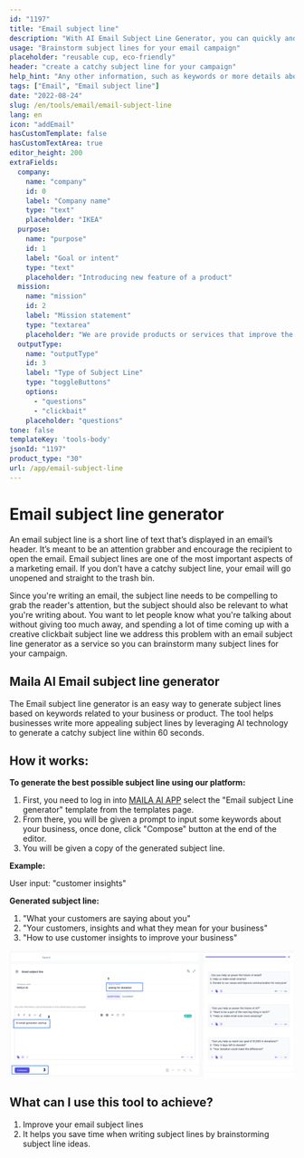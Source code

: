 ```yaml
---
id: "1197"
title: "Email subject line"
description: "With AI Email Subject Line Generator, you can quickly and easily create great looking email subject lines for your business or personal use."
usage: "Brainstorm subject lines for your email campaign"
placeholder: "reusable cup, eco-friendly"
header: "create a catchy subject line for your campaign"
help_hint: "Any other information, such as keywords or more details about your campaign."
tags: ["Email", "Email subject line"]
date: "2022-08-24"
slug: /en/tools/email/email-subject-line
lang: en
icon: "addEmail"
hasCustomTemplate: false
hasCustomTextArea: true
editor_height: 200
extraFields:
  company:
    name: "company"
    id: 0
    label: "Company name"
    type: "text"
    placeholder: "IKEA"
  purpose:
    name: "purpose"
    id: 1
    label: "Goal or intent"
    type: "text"
    placeholder: "Introducing new feature of a product"
  mission:
    name: "mission"
    id: 2
    label: "Mission statement"
    type: "textarea"
    placeholder: "We are provide products or services that improve the quality of life for our customers and employees while making a positive impact on our communities and the environment."
  outputType:
    name: "outputType"
    id: 3
    label: "Type of Subject Line"
    type: "toggleButtons"
    options:
      - "questions"
      - "clickbait"
    placeholder: "questions"
tone: false
templateKey: 'tools-body'
jsonId: "1197"
product_type: "30"
url: /app/email-subject-line
---
```


# Email subject line generator


An email subject line is a short line of text that’s displayed in an email’s header. It’s meant to be an attention grabber and encourage the recipient to open the email. Email subject lines are one of the most important aspects of a marketing email. If you don’t have a catchy subject line, your email will go unopened and straight to the trash bin.

Since you're writing an email, the subject line needs to be compelling to grab the reader's attention, but the subject should also be relevant to what you're writing about. You want to let people know what you're talking about without giving too much away, and spending a lot of time coming up with a creative clickbait subject line we address this problem with an email subject line generator as a service so you can brainstorm many subject lines for your campaign.

## Maila AI Email subject line generator
The Email subject line generator is an easy way to generate subject lines based on keywords related to your business or product. The tool helps businesses write more appealing subject lines by leveraging AI technology to generate a catchy subject line within 60 seconds.

## How it works:

**To generate the best possible subject line using our platform:**

1. First, you need to log in into [MAILA AI APP](https://maila.ai/app/email-subject-line) select the "Email subject Line generator" template from the templates page.
2. From there, you will be given a prompt to input some keywords about your business, once done, click "Compose" button at the end of the editor.
3. You will be given a copy of the generated subject line.


**Example:**

User input: "customer insights"

**Generated subject line:**

1. "What your customers are saying about you"
2. "Your customers, insights and what they mean for your business"
3. "How to use customer insights to improve your business"

![](../../blog/2022/images/maila-email-subject.png)


## What can I use this tool to achieve?

1. Improve your email subject lines
2. It helps you save time when writing subject lines by brainstorming subject line ideas.